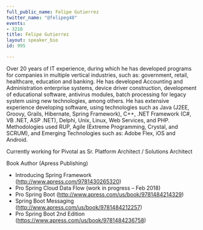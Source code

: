 ```yaml
---
full_public_name: Felipe Gutierrez
twitter_name: "@felipeg48"
events:
- 3218
title: Felipe Gutierrez
layout: speaker_bio
id: 995

---
```

Over 20 years of IT experience, during which he has developed programs for companies in multiple vertical industries, such as: government, retail, healthcare, education and banking. He has developed Accounting and Administration enterprise systems, device driver construction, development of educational software, antivirus modules, batch processing for legacy system using new technologies, among others. He has extensive experience developing software, using technologies such as Java (J2EE, Groovy, Grails, Hibernate, Spring Framework), C++, .NET Framework (C#, VB .NET, ASP .NET), Delphi, Unix, Linux, Web Services, and PHP. Methodologies used RUP, Agile (Extreme Programming, Crystal, and SCRUM), and Emerging Technologies such as: Adobe Flex, iOS and Android.

Currently working for Pivotal as Sr. Platform Architect / Solutions Architect

Book Author (Apress Publishing)
- Introducing Spring Framework (http://www.apress.com/9781430265320)
- Pro Spring Cloud Data Flow (work in progress – Feb 2018)
- Pro Spring Boot (http://www.apress.com/us/book/9781484214329)
- Spring Boot Messaging (http://www.apress.com/us/book/9781484212257)
- Pro Spring Boot 2nd Edition (https://www.apress.com/us/book/9781484236758)

